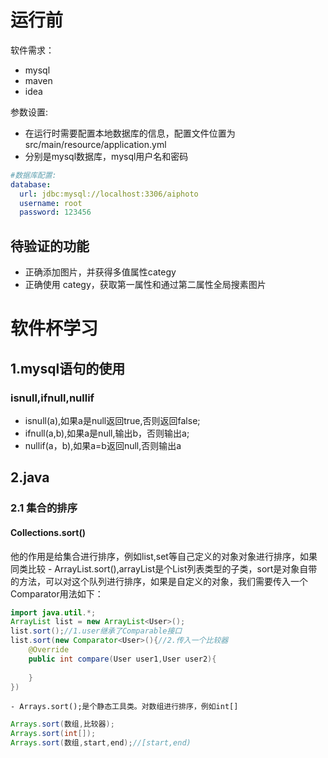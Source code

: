 # 运行前
  软件需求：
  - mysql
  - maven
  - idea

  参数设置:
  - 在运行时需要配置本地数据库的信息，配置文件位置为src/main/resource/application.yml
  - 分别是mysql数据库，mysql用户名和密码 
```yml
#数据库配置:
database:
  url: jdbc:mysql://localhost:3306/aiphoto
  username: root
  password: 123456    
```  

## 待验证的功能

- 正确添加图片，并获得多值属性categy
- 正确使用 categy，获取第一属性和通过第二属性全局搜素图片


# 软件杯学习

## 1.mysql语句的使用

### isnull,ifnull,nullif

- isnull(a),如果a是null返回true,否则返回false;
- ifnull(a,b),如果a是null,输出b，否则输出a;
- nullif(a，b),如果a=b返回null,否则输出a

## 2.java

### 2.1 集合的排序
#### Collections.sort()
  他的作用是给集合进行排序，例如list,set等自己定义的对象对象进行排序，如果
  同类比较
    - ArrayList.sort(),arrayList是个List列表类型的子类，sort是对象自带的方法，可以对这个队列进行排序，如果是自定义的对象，我们需要传入一个Comparator用法如下：
```java
import java.util.*;
ArrayList list = new ArrayList<User>();
list.sort();//1.user继承了Comparable接口
list.sort(new Comparator<User>(){//2.传入一个比较器
    @Override
    public int compare(User user1,User user2){
        
    }
})
```
    - Arrays.sort();是个静态工具类。对数组进行排序，例如int[]
```java
Arrays.sort(数组,比较器);
Arrays.sort(int[]);
Arrays.sort(数组,start,end);//[start,end)
```

